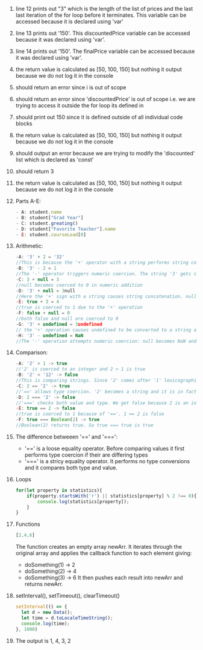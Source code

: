 1. line 12 prints out "3" which is the length of the list of prices and the last last iteration of the for loop before it terminates. This variable can be accessed because it is declared using 'var'
2. line 13 prints out '150'. This discountedPrice variable can be accessed because it was declared using 'var'.
3. line 14 prints out '150'. The finalPrice variable can be accessed because it was declared using 'var'.
4. the return value is calculated as [50, 100, 150] but nothing it output because we do not log it in the console
5. should return an error since i is out of scope
6. should return an error since 'discountedPrice' is out of scope i.e. we are trying to access it outside the for loop its defined in
7. should print out 150 since it is defined outside of all individual code blocks
8. the return value is calculated as [50, 100, 150] but nothing it output because we do not log it in the console
9. should output an error because we are trying to modify the 'discounted' list which is declared as 'const'
10. should return 3
11. the return value is calculated as [50, 100, 150] but nothing it output because we do not log it in the console

12. Parts A-E:
    ```js
    - A: student.name
    - B: student["Grad Year"]
    - C: student.greating()
    - D: student["Favorite Teacher"].name
    - E: student.courseLoad[0]

    
13. Arithmetic:
    ```js
    -A: '3' + 2 = '32'
    //This is because the '+' operator with a string performs string contatenation. '3' is a string which cause 2 to be converted to a string as well
    -B: '3' - 2 = 1
    //The '-' operator triggers numeric coercion. The string '3' gets converted to an integer
    -C: 3 + null = 3
    //null becomes coerced to 0 in numeric addition
    -D: '3' + null = 3null
    //Here the '+' sign with a string causes string concatenation. null becomes a string
    -E: true + 3 = 4
    //true is coerced to 1 due to the '+' operation
    -F: false + null = 0
    //both false and null are coerced to 0
    -G: '3' + undefined = 3undefined
    // the '+' operation causes undefined to be converted to a string and concatenation is performed
    -H: '3' - undefined = NaN
    //The '-' operation attempts numeric coercion: null becomes NaN and hence 3 - NaN = NaN

  14. Comparison:
      ```js
      -A: '2' > 1 -> true
      //'2' is coerced to an integer and 2 > 1 is true
      -B: '2' < '12' -> false
      //This is comparing strings. Since '2' comes after '1' lexicographically we get false
      -C: 2 == '2' -> true
      //'==' allows type coercion. '2' becomes a string and it is in fact true that 2 == 2
      -D: 2 === '2' -> false
      //'===' checks both value and type. We get false because 2 is an int and '2' is a string
      -E: true == 2 -> false
      //true is coerced to 1 because of '=='. 1 == 2 is false
      -F: true === Boolean(2) -> true
      //Boolean(2) returns true. So true === true is true


  15. The difference betweeen '==' and '===':
      - '==' is a loose equality operator. Before comparing values it first performs type coercion if their are differing types
      - '===' is a stricy equality operator. It performs no type conversions and it compares both type and value.
     

  16. Loops
      ```js
      for(let property in statistics){
          if(property.startsWith('r') || statistics[property] % 2 !== 0){
              console.log(statistics[property]);
          }
      }

  17. Functions
      ```js
      [2,4,6]
      ```
      The function creates an empty array newArr. It iterates through the original array and applies the callback function to each element giving:
        - doSomething(1) -> 2
        - doSomething(2) -> 4
        - doSomething(3) -> 6
     It then pushes each result into newArr and returns newArr.
      

  18. setInterval(), setTimeout(), clearTimeout()
      ```js
      setInterval(() => {
        let d = new Data();
        let time = d.toLocaleTimeString();
        console.log(time);
      }, 1000)

  19. The output is 1, 4, 3, 2
      
